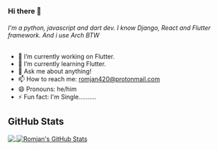 ### Hi there 👋

<!--
**RomjanHossain/RomjanHossain** is a ✨ _special_ ✨ repository because its `README.md` (this file) appears on your GitHub profile.
-->
###### I'm a python, javascript and dart dev. I know Django, React and Flutter framework.  And *i use Arch BTW*

- 🔭 I’m currently working on Flutter.
- 🌱 I’m currently learning Flutter.
- 💬 Ask me about anything!
- 📫 How to reach me: romjan420@protonmail.com
- 😄 Pronouns: he/him
- ⚡ Fun fact: I'm Single..........
  



## GitHub Stats

<a href="https://github.com/RomjanHossain/RomjanHossain">
  <img align="center" src="https://github-readme-stats.vercel.app/api/top-langs/?username=RomjanHossain&hide=html,css&langs_count=10&layout=compact&theme=gotham&show_icons=true&line_height=27" />
</a>


<a href="https://github.com/RomjanHossain/RomjanHossain">
  <img align="center" src="https://github-readme-stats.vercel.app/api?username=RomjanHossain&theme=gotham" alt="Romjan's GitHub Stats" />
</a>


<!-- <a href="https://github.com/RomjanHossain/RomjanHossain">
  <img align="center" src="https://github-readme-stats.vercel.app/api/wakatime?username=romjan1412&layout=compact&theme=gotham" />
</a> -->
